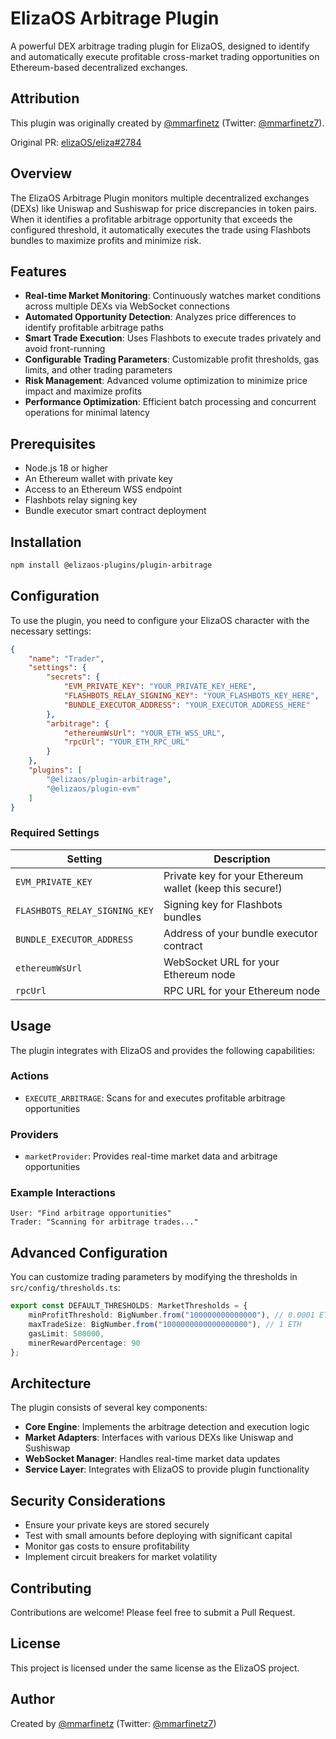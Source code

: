 # ElizaOS Arbitrage Plugin

A powerful DEX arbitrage trading plugin for ElizaOS, designed to identify and automatically execute profitable cross-market trading opportunities on Ethereum-based decentralized exchanges.

## Attribution

This plugin was originally created by [@mmarfinetz](https://github.com/mmarfinetz) (Twitter: [@mmarfinetz7](https://twitter.com/mmarfinetz7)).

Original PR: [elizaOS/eliza#2784](https://github.com/elizaOS/eliza/pull/2784)

## Overview

The ElizaOS Arbitrage Plugin monitors multiple decentralized exchanges (DEXs) like Uniswap and Sushiswap for price discrepancies in token pairs. When it identifies a profitable arbitrage opportunity that exceeds the configured threshold, it automatically executes the trade using Flashbots bundles to maximize profits and minimize risk.

## Features

- **Real-time Market Monitoring**: Continuously watches market conditions across multiple DEXs via WebSocket connections
- **Automated Opportunity Detection**: Analyzes price differences to identify profitable arbitrage paths
- **Smart Trade Execution**: Uses Flashbots to execute trades privately and avoid front-running
- **Configurable Trading Parameters**: Customizable profit thresholds, gas limits, and other trading parameters
- **Risk Management**: Advanced volume optimization to minimize price impact and maximize profits
- **Performance Optimization**: Efficient batch processing and concurrent operations for minimal latency

## Prerequisites

- Node.js 18 or higher
- An Ethereum wallet with private key
- Access to an Ethereum WSS endpoint
- Flashbots relay signing key
- Bundle executor smart contract deployment

## Installation

```bash
npm install @elizaos-plugins/plugin-arbitrage
```

## Configuration

To use the plugin, you need to configure your ElizaOS character with the necessary settings:

```json
{
    "name": "Trader",
    "settings": {
        "secrets": {
            "EVM_PRIVATE_KEY": "YOUR_PRIVATE_KEY_HERE",
            "FLASHBOTS_RELAY_SIGNING_KEY": "YOUR_FLASHBOTS_KEY_HERE",
            "BUNDLE_EXECUTOR_ADDRESS": "YOUR_EXECUTOR_ADDRESS_HERE"
        },
        "arbitrage": {
            "ethereumWsUrl": "YOUR_ETH_WSS_URL",
            "rpcUrl": "YOUR_ETH_RPC_URL"
        }
    },
    "plugins": [
        "@elizaos/plugin-arbitrage",
        "@elizaos/plugin-evm"
    ]
}
```

### Required Settings

| Setting | Description |
|---------|-------------|
| `EVM_PRIVATE_KEY` | Private key for your Ethereum wallet (keep this secure!) |
| `FLASHBOTS_RELAY_SIGNING_KEY` | Signing key for Flashbots bundles |
| `BUNDLE_EXECUTOR_ADDRESS` | Address of your bundle executor contract |
| `ethereumWsUrl` | WebSocket URL for your Ethereum node |
| `rpcUrl` | RPC URL for your Ethereum node |

## Usage

The plugin integrates with ElizaOS and provides the following capabilities:

### Actions

- `EXECUTE_ARBITRAGE`: Scans for and executes profitable arbitrage opportunities

### Providers

- `marketProvider`: Provides real-time market data and arbitrage opportunities

### Example Interactions

```
User: "Find arbitrage opportunities"
Trader: "Scanning for arbitrage trades..."
```

## Advanced Configuration

You can customize trading parameters by modifying the thresholds in `src/config/thresholds.ts`:

```typescript
export const DEFAULT_THRESHOLDS: MarketThresholds = {
    minProfitThreshold: BigNumber.from("100000000000000"), // 0.0001 ETH
    maxTradeSize: BigNumber.from("1000000000000000000"), // 1 ETH
    gasLimit: 500000,
    minerRewardPercentage: 90
};
```

## Architecture

The plugin consists of several key components:

- **Core Engine**: Implements the arbitrage detection and execution logic
- **Market Adapters**: Interfaces with various DEXs like Uniswap and Sushiswap
- **WebSocket Manager**: Handles real-time market data updates
- **Service Layer**: Integrates with ElizaOS to provide plugin functionality

## Security Considerations

- Ensure your private keys are stored securely
- Test with small amounts before deploying with significant capital
- Monitor gas costs to ensure profitability
- Implement circuit breakers for market volatility

## Contributing

Contributions are welcome! Please feel free to submit a Pull Request.

## License

This project is licensed under the same license as the ElizaOS project.

## Author

Created by [@mmarfinetz](https://github.com/mmarfinetz) (Twitter: [@mmarfinetz7](https://twitter.com/mmarfinetz7))
